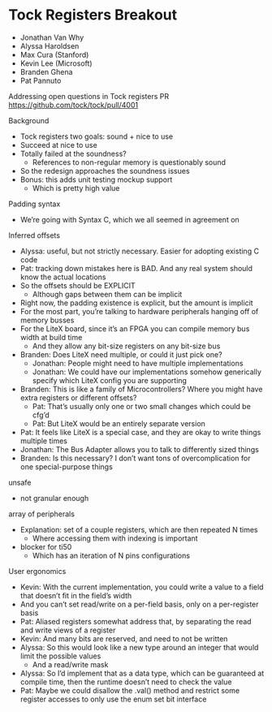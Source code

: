 # Tock Registers Breakout

* Jonathan Van Why
* Alyssa Haroldsen
* Max Cura (Stanford)
* Kevin Lee (Microsoft)
* Branden Ghena
* Pat Pannuto


Addressing open questions in Tock registers PR
https://github.com/tock/tock/pull/4001


Background
* Tock registers two goals: sound + nice to use
* Succeed at nice to use
* Totally failed at the soundness?
   * References to non-regular memory is questionably sound
* So the redesign approaches the soundness issues
* Bonus: this adds unit testing mockup support
   * Which is pretty high value

Padding syntax
* We’re going with Syntax C, which we all seemed in agreement on

Inferred offsets
* Alyssa: useful, but not strictly necessary. Easier for adopting existing C code
* Pat: tracking down mistakes here is BAD. And any real system should know the actual locations
* So the offsets should be EXPLICIT
   * Although gaps between them can be implicit
* Right now, the padding existence is explicit, but the amount is implicit
* For the most part, you’re talking to hardware peripherals hanging off of memory busses
* For the LiteX board, since it’s an FPGA you can compile memory bus width at build time
   * And they allow any bit-size registers on any bit-size bus
* Branden: Does LiteX need multiple, or could it just pick one?
   * Jonathan: People might need to have multiple implementations
   * Jonathan: We could have our implementations somehow generically specify which LiteX config you are supporting
* Branden: This is like a family of Microcontrollers? Where you might have extra registers or different offsets?
   * Pat: That’s usually only one or two small changes which could be cfg’d
   * Pat: But LiteX would be an entirely separate version
* Pat: It feels like LiteX is a special case, and they are okay to write things multiple times
* Jonathan: The Bus Adapter allows you to talk to differently sized things
* Branden: Is this necessary? I don’t want tons of overcomplication for one special-purpose things

unsafe
* not granular enough

array of peripherals
* Explanation: set of a couple registers, which are then repeated N times
   * Where accessing them with indexing is important
* blocker for ti50
   * Which has an iteration of N pins configurations


User ergonomics
* Kevin: With the current implementation, you could write a value to a field that doesn’t fit in the field’s width
* And you can’t set read/write on a per-field basis, only on a per-register basis
* Pat: Aliased registers somewhat address that, by separating the read and write views of a register
* Kevin: And many bits are reserved, and need to not be written
* Alyssa: So this would look like a new type around an integer that would limit the possible values
   * And a read/write mask
* Alyssa: So I’d implement that as a data type, which can be guaranteed at compile time, then the runtime doesn’t need to check the value
* Pat: Maybe we could disallow the .val() method and restrict some register accesses to only use the enum set bit interface

